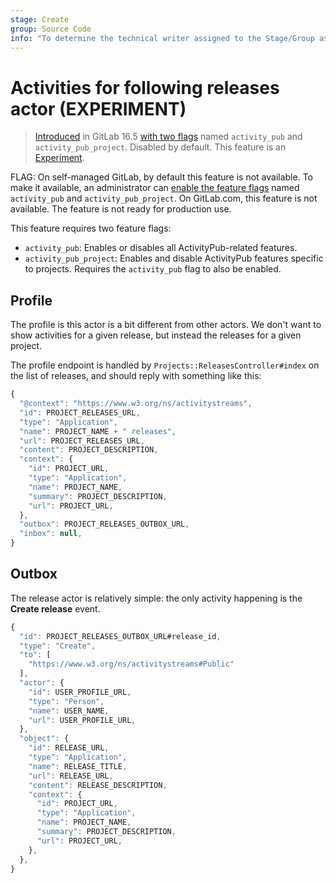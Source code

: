 ```yaml
---
stage: Create
group: Source Code
info: "To determine the technical writer assigned to the Stage/Group associated with this page, see https://about.gitlab.com/handbook/product/ux/technical-writing/#assignments"
---
```


# Activities for following releases actor **(EXPERIMENT)**

> [Introduced](https://gitlab.com/gitlab-org/gitlab/-/merge_requests/127023) in GitLab 16.5 [with two flags](../../../administration/feature_flags.md) named `activity_pub` and `activity_pub_project`. Disabled by default. This feature is an [Experiment](../../../policy/experiment-beta-support.md).

FLAG:
On self-managed GitLab, by default this feature is not available. To make it available,
an administrator can [enable the feature flags](../../../administration/feature_flags.md)
named `activity_pub` and `activity_pub_project`.
On GitLab.com, this feature is not available.
The feature is not ready for production use.

This feature requires two feature flags:

- `activity_pub`: Enables or disables all ActivityPub-related features.
- `activity_pub_project`: Enables and disable ActivityPub features specific to
  projects. Requires the `activity_pub` flag to also be enabled.

## Profile

The profile is this actor is a bit different from other actors. We don't want to
show activities for a given release, but instead the releases for a given project.

The profile endpoint is handled by `Projects::ReleasesController#index`
on the list of releases, and should reply with something like this:

```javascript
{
  "@context": "https://www.w3.org/ns/activitystreams",
  "id": PROJECT_RELEASES_URL,
  "type": "Application",
  "name": PROJECT_NAME + " releases",
  "url": PROJECT_RELEASES_URL,
  "content": PROJECT_DESCRIPTION,
  "context": {
    "id": PROJECT_URL,
    "type": "Application",
    "name": PROJECT_NAME,
    "summary": PROJECT_DESCRIPTION,
    "url": PROJECT_URL,
  },
  "outbox": PROJECT_RELEASES_OUTBOX_URL,
  "inbox": null,
}
```

## Outbox

The release actor is relatively simple: the only activity happening is the
**Create release** event.

```javascript
{
  "id": PROJECT_RELEASES_OUTBOX_URL#release_id,
  "type": "Create",
  "to": [
    "https://www.w3.org/ns/activitystreams#Public"
  ],
  "actor": {
    "id": USER_PROFILE_URL,
    "type": "Person",
    "name": USER_NAME,
    "url": USER_PROFILE_URL,
  },
  "object": {
    "id": RELEASE_URL,
    "type": "Application",
    "name": RELEASE_TITLE,
    "url": RELEASE_URL,
    "content": RELEASE_DESCRIPTION,
    "context": {
      "id": PROJECT_URL,
      "type": "Application",
      "name": PROJECT_NAME,
      "summary": PROJECT_DESCRIPTION,
      "url": PROJECT_URL,
    },
  },
}
```
